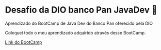 # Desafio da DIO banco Pan JavaDev :dart:
Aprendizado do BootCamp de Java Dev do Banco Pan oferecido pela DIO 

Coloquei todo o meu aprendizado adquirido através desse BootCamp.

[Link do BootCamp](https://web.dio.me/track/banco-pan-java-developer) 
